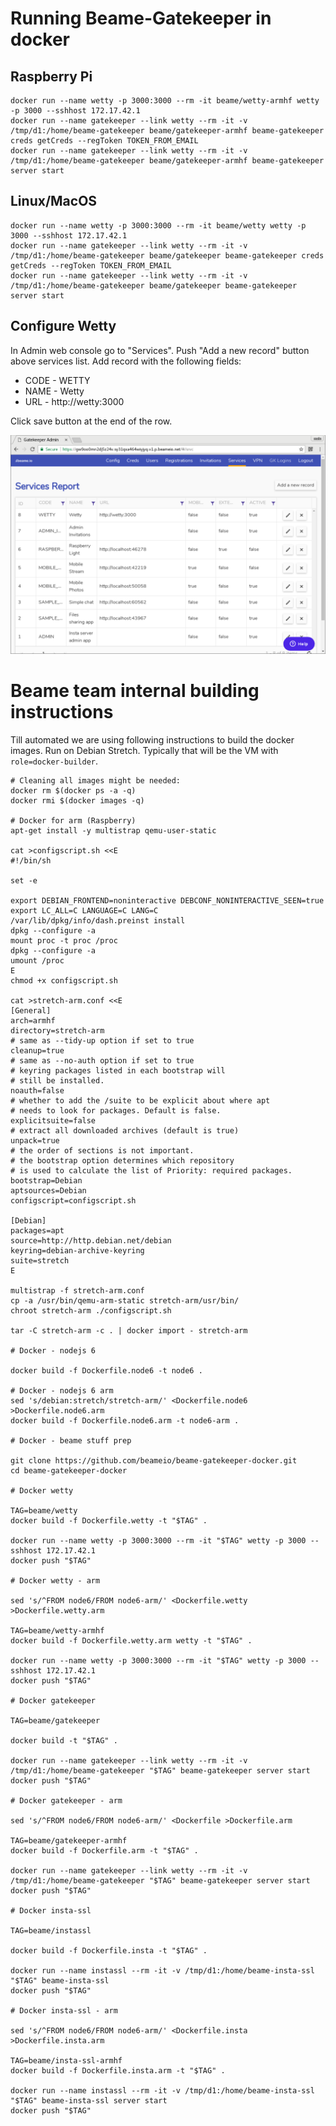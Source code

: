 # Running Beame-Gatekeeper in docker

## Raspberry Pi

	docker run --name wetty -p 3000:3000 --rm -it beame/wetty-armhf wetty -p 3000 --sshhost 172.17.42.1
	docker run --name gatekeeper --link wetty --rm -it -v /tmp/d1:/home/beame-gatekeeper beame/gatekeeper-armhf beame-gatekeeper creds getCreds --regToken TOKEN_FROM_EMAIL
	docker run --name gatekeeper --link wetty --rm -it -v /tmp/d1:/home/beame-gatekeeper beame/gatekeeper-armhf beame-gatekeeper server start

## Linux/MacOS

	docker run --name wetty -p 3000:3000 --rm -it beame/wetty wetty -p 3000 --sshhost 172.17.42.1
	docker run --name gatekeeper --link wetty --rm -it -v /tmp/d1:/home/beame-gatekeeper beame/gatekeeper beame-gatekeeper creds getCreds --regToken TOKEN_FROM_EMAIL
	docker run --name gatekeeper --link wetty --rm -it -v /tmp/d1:/home/beame-gatekeeper beame/gatekeeper beame-gatekeeper server start

## Configure Wetty

In Admin web console go to "Services". Push "Add a new record" button above services list. Add record with the following fields:

* CODE - WETTY
* NAME - Wetty
* URL - http://wetty:3000

Click save button at the end of the row.

![Sceenshot of configured Wetty service](images/wetty-service-configuration.png?raw=true "Configured Wetty service")

# Beame team internal building instructions

Till automated we are using following instructions to build the docker images. Run on Debian Stretch. Typically that will be the VM with `role=docker-builder`.

	# Cleaning all images might be needed:
	docker rm $(docker ps -a -q)
	docker rmi $(docker images -q)

	# Docker for arm (Raspberry)
	apt-get install -y multistrap qemu-user-static

	cat >configscript.sh <<E
	#!/bin/sh

	set -e

	export DEBIAN_FRONTEND=noninteractive DEBCONF_NONINTERACTIVE_SEEN=true
	export LC_ALL=C LANGUAGE=C LANG=C
	/var/lib/dpkg/info/dash.preinst install
	dpkg --configure -a
	mount proc -t proc /proc
	dpkg --configure -a
	umount /proc
	E
	chmod +x configscript.sh

	cat >stretch-arm.conf <<E
	[General]
	arch=armhf
	directory=stretch-arm
	# same as --tidy-up option if set to true
	cleanup=true
	# same as --no-auth option if set to true
	# keyring packages listed in each bootstrap will
	# still be installed.
	noauth=false
	# whether to add the /suite to be explicit about where apt
	# needs to look for packages. Default is false.
	explicitsuite=false
	# extract all downloaded archives (default is true)
	unpack=true
	# the order of sections is not important.
	# the bootstrap option determines which repository
	# is used to calculate the list of Priority: required packages.
	bootstrap=Debian
	aptsources=Debian
	configscript=configscript.sh

	[Debian]
	packages=apt
	source=http://http.debian.net/debian
	keyring=debian-archive-keyring
	suite=stretch
	E

	multistrap -f stretch-arm.conf
	cp -a /usr/bin/qemu-arm-static stretch-arm/usr/bin/
	chroot stretch-arm ./configscript.sh

	tar -C stretch-arm -c . | docker import - stretch-arm

	# Docker - nodejs 6

	docker build -f Dockerfile.node6 -t node6 .

	# Docker - nodejs 6 arm
	sed 's/debian:stretch/stretch-arm/' <Dockerfile.node6 >Dockerfile.node6.arm
	docker build -f Dockerfile.node6.arm -t node6-arm .

	# Docker - beame stuff prep

	git clone https://github.com/beameio/beame-gatekeeper-docker.git
	cd beame-gatekeeper-docker

	# Docker wetty

	TAG=beame/wetty
	docker build -f Dockerfile.wetty -t "$TAG" .

	docker run --name wetty -p 3000:3000 --rm -it "$TAG" wetty -p 3000 --sshhost 172.17.42.1
	docker push "$TAG"

	# Docker wetty - arm

	sed 's/^FROM node6/FROM node6-arm/' <Dockerfile.wetty >Dockerfile.wetty.arm

	TAG=beame/wetty-armhf
	docker build -f Dockerfile.wetty.arm wetty -t "$TAG" .

	docker run --name wetty -p 3000:3000 --rm -it "$TAG" wetty -p 3000 --sshhost 172.17.42.1
	docker push "$TAG"

	# Docker gatekeeper

	TAG=beame/gatekeeper

	docker build -t "$TAG" .

	docker run --name gatekeeper --link wetty --rm -it -v /tmp/d1:/home/beame-gatekeeper "$TAG" beame-gatekeeper server start
	docker push "$TAG"

	# Docker gatekeeper - arm

	sed 's/^FROM node6/FROM node6-arm/' <Dockerfile >Dockerfile.arm

	TAG=beame/gatekeeper-armhf
	docker build -f Dockerfile.arm -t "$TAG" .

	docker run --name gatekeeper --link wetty --rm -it -v /tmp/d1:/home/beame-gatekeeper "$TAG" beame-gatekeeper server start
	docker push "$TAG"

	# Docker insta-ssl

	TAG=beame/instassl

	docker build -f Dockerfile.insta -t "$TAG" .

	docker run --name instassl --rm -it -v /tmp/d1:/home/beame-insta-ssl "$TAG" beame-insta-ssl
	docker push "$TAG"

	# Docker insta-ssl - arm

	sed 's/^FROM node6/FROM node6-arm/' <Dockerfile.insta >Dockerfile.insta.arm

	TAG=beame/insta-ssl-armhf
	docker build -f Dockerfile.insta.arm -t "$TAG" .

	docker run --name instassl --rm -it -v /tmp/d1:/home/beame-insta-ssl "$TAG" beame-insta-ssl server start
	docker push "$TAG"
